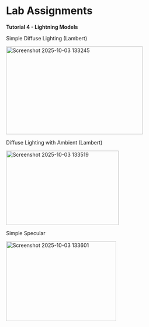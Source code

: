 # Lab Assignments



**Tutorial 4 - Lightning Models**



Simple Diffuse Lighting (Lambert)

<img width="374" height="240" alt="Screenshot 2025-10-03 133245" src="https://github.com/user-attachments/assets/bd8f9ab0-3303-4f63-81ef-0de452e0d600" />

Diffuse Lighting with Ambient (Lambert)

<img width="308" height="203" alt="Screenshot 2025-10-03 133519" src="https://github.com/user-attachments/assets/beefee02-bffb-4a03-b3af-a38fc7070cdf" />

Simple Specular

<img width="301" height="218" alt="Screenshot 2025-10-03 133601" src="https://github.com/user-attachments/assets/877a7412-9a86-4da4-983e-d82fac2abaf6" />
